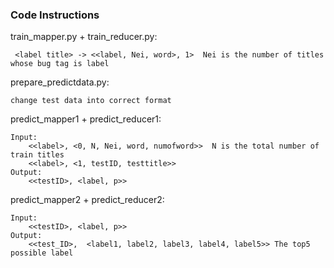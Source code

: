 ### Code Instructions

train_mapper.py + train_reducer.py:  

```
 <label title> -> <<label, Nei, word>, 1>  Nei is the number of titles whose bug tag is label
```

prepare_predictdata.py:  

```
change test data into correct format
```

predict_mapper1 + predict_reducer1:  

```
Input:		
	<<label>, <0, N, Nei, word, numofword>>  N is the total number of train titles
	<<label>, <1, testID, testtitle>>
Output:
	<<testID>, <label, p>>
```

predict_mapper2 + predict_reducer2:

```
Input:
	<<testID>, <label, p>>
Output:
	<<test_ID>,  <label1, label2, label3, label4, label5>> The top5 possible label
```

​				

